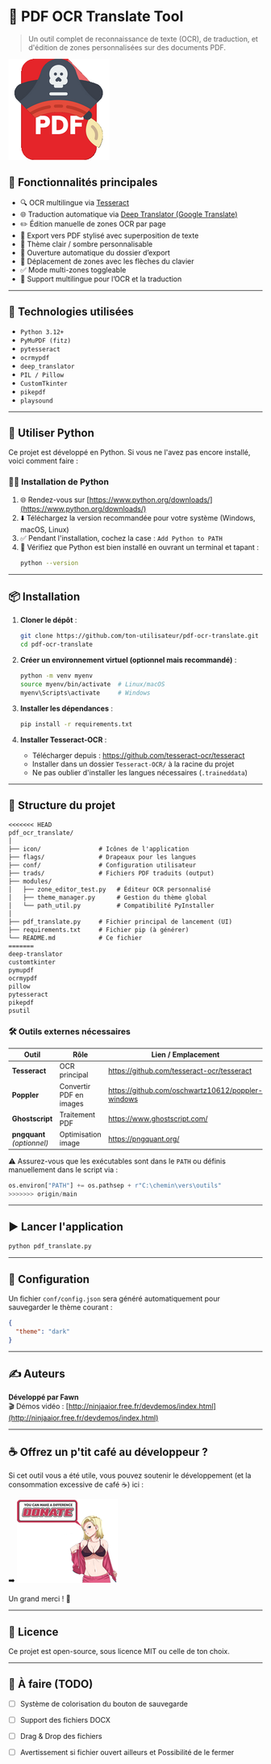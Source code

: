 # 🧾 PDF OCR Translate Tool

> Un outil complet de reconnaissance de texte (OCR), de traduction, et d'édition de zones personnalisées sur des documents PDF.

![Logo](icon/logo.png)

## 🚀 Fonctionnalités principales

- 🔍 OCR multilingue via [Tesseract](https://github.com/tesseract-ocr/tesseract)
- 🌐 Traduction automatique via [Deep Translator (Google Translate)](https://pypi.org/project/deep-translator/)
- ✏️ Édition manuelle de zones OCR par page
- 💾 Export vers PDF stylisé avec superposition de texte
- 🎨 Thème clair / sombre personnalisable
- 📂 Ouverture automatique du dossier d’export
- 📌 Déplacement de zones avec les flèches du clavier
- ✅ Mode multi-zones toggleable
- 💬 Support multilingue pour l’OCR et la traduction

---

## 🧰 Technologies utilisées

- `Python 3.12+`
- `PyMuPDF (fitz)`
- `pytesseract`
- `ocrmypdf`
- `deep_translator`
- `PIL / Pillow`
- `CustomTkinter`
- `pikepdf`
- `playsound`

---

## 🐍 Utiliser Python

Ce projet est développé en Python. Si vous ne l'avez pas encore installé, voici comment faire :

### 🧑‍💻 Installation de Python

1. 🌐 Rendez-vous sur [https://www.python.org/downloads/](https://www.python.org/downloads/)
2. ⬇️ Téléchargez la version recommandée pour votre système (Windows, macOS, Linux)
3. ✅ Pendant l'installation, cochez la case : `Add Python to PATH`
4. 🧪 Vérifiez que Python est bien installé en ouvrant un terminal et tapant :
   ```bash
   python --version
   ```

---

## 📦 Installation

1. **Cloner le dépôt** :
   ```bash
   git clone https://github.com/ton-utilisateur/pdf-ocr-translate.git
   cd pdf-ocr-translate
   ```

2. **Créer un environnement virtuel (optionnel mais recommandé)** :
   ```bash
   python -m venv myenv
   source myenv/bin/activate  # Linux/macOS
   myenv\Scripts\activate     # Windows
   ```

3. **Installer les dépendances** :
   ```bash
   pip install -r requirements.txt
   ```

4. **Installer Tesseract-OCR** :
   - Télécharger depuis : https://github.com/tesseract-ocr/tesseract
   - Installer dans un dossier `Tesseract-OCR/` à la racine du projet
   - Ne pas oublier d'installer les langues nécessaires (`.traineddata`)

---

## 📁 Structure du projet

```
<<<<<<< HEAD
pdf_ocr_translate/
│
├── icon/                # Icônes de l'application
├── flags/               # Drapeaux pour les langues
├── conf/                # Configuration utilisateur
├── trads/               # Fichiers PDF traduits (output)
├── modules/
│   ├── zone_editor_test.py   # Éditeur OCR personnalisé
│   ├── theme_manager.py      # Gestion du thème global
│   └── path_util.py          # Compatibilité PyInstaller
│
├── pdf_translate.py     # Fichier principal de lancement (UI)
├── requirements.txt     # Fichier pip (à générer)
└── README.md            # Ce fichier
=======
deep-translator
customtkinter
pymupdf
ocrmypdf
pillow
pytesseract
pikepdf
psutil 
```

### 🛠 Outils externes nécessaires

| Outil | Rôle | Lien / Emplacement |
|-------|------|--------------------|
| **Tesseract** | OCR principal | https://github.com/tesseract-ocr/tesseract |
| **Poppler**   | Convertir PDF en images | https://github.com/oschwartz10612/poppler-windows |
| **Ghostscript** | Traitement PDF | https://www.ghostscript.com/ |
| **pngquant** *(optionnel)* | Optimisation image | https://pngquant.org/ |

⚠ Assurez-vous que les exécutables sont dans le `PATH` ou définis manuellement dans le script via :

```python
os.environ["PATH"] += os.pathsep + r"C:\chemin\vers\outils"
>>>>>>> origin/main
```

---

## ▶️ Lancer l'application

```bash
python pdf_translate.py
```

---

## 🔧 Configuration

Un fichier `conf/config.json` sera généré automatiquement pour sauvegarder le thème courant :

```json
{
  "theme": "dark"
}
```

---

## ✍️ Auteurs

**Développé par Fawn**  
🎬 Démos vidéo : [http://ninjaaior.free.fr/devdemos/index.html](http://ninjaaior.free.fr/devdemos/index.html)

---

## ☕ Offrez un p'tit café au développeur ?

Si cet outil vous a été utile, vous pouvez soutenir le développement (et la consommation excessive de café ☕) ici :

➡️ [![Donate](icon/donate.png)](https://www.paypal.com/paypalme/noobpythondev)

Un grand merci ! 💙

---

## 📜 Licence

Ce projet est open-source, sous licence MIT ou celle de ton choix.

---

## 📌 À faire (TODO)

- [ ] Système de colorisation du bouton de sauvegarde
- [ ] Support des fichiers DOCX
- [ ] Drag & Drop des fichiers
- [ ] Avertissement si fichier ouvert ailleurs et Possibilité de le fermer

